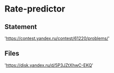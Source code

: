 # Rate-predictor

## Statement
'https://contest.yandex.ru/contest/61220/problems/'
## Files
'https://disk.yandex.ru/d/5P3JZtXhwC-EKQ'

